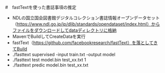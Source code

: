 #　fastTextを使った書誌事項の推定

- NDLの国立国会図書館デジタルコレクション書誌情報オープンデータセット（https://www.ndl.go.jp/jp/dlib/standards/opendataset/index.html）からファイルをダウンロードしてdataディレクトリに格納
- MavenでBuildしてCreateDataを実行
- fastText（https://github.com/facebookresearch/fastText）を落としてきてBuild
- ./fasttext supervised -input train.txt -output model
- ./fasttext test model.bin test_xx.txt 1
- ./fasttext predic model.bin test_xx.txt